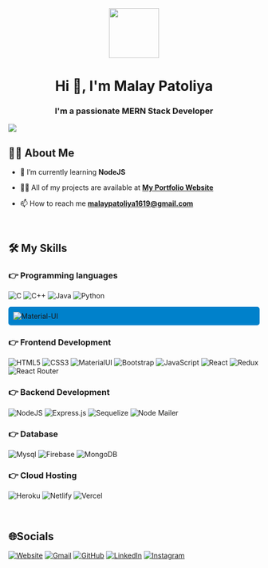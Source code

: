 <div id="header" align="center">
  <img src="https://media.giphy.com/media/M9gbBd9nbDrOTu1Mqx/giphy.gif" width="100"/>
</div>
<h1 align="center">Hi 👋, I'm Malay Patoliya</h1>
<h3 align="center">I'm a passionate MERN Stack Developer</h3>

[![](https://visitcount.itsvg.in/api?id=malaypatoliya&icon=0&color=1)](https://visitcount.itsvg.in)

## 🙋‍♂️ About Me
- 🌱 I’m currently learning **NodeJS**

- 👨‍💻 All of my projects are available at **[My Portfolio Website](https://www.malaypatoliya.me/)**

- 📫 How to reach me **malaypatoliya1619@gmail.com**

<br>

## 🛠️ My Skills

### 👉 Programming languages
![C](https://img.shields.io/badge/c-%2300599C.svg?style=plastic&logo=c&logoColor=white) 
![C++](https://img.shields.io/badge/c++-%2300599C.svg?style=plastic&logo=c%2B%2B&logoColor=white) 
![Java](https://img.shields.io/badge/Java-%23ED8B00.svg?style=plastic&logo=java&logoColor=white)
![Python](https://img.shields.io/badge/python-3670A0?style=plastic&logo=python&logoColor=ffdd54)
<div style="padding: 10px; background-color: #0081CB; border-radius: 5px;">
  <img src="https://img.shields.io/badge/Material--UI-%230081CB.svg?style=plastic&logo=material-ui&logoColor=white" alt="Material-UI" />
</div>

### 👉 Frontend Development
![HTML5](https://img.shields.io/badge/html5-%23E34F26.svg?style=plastic&logo=html5&logoColor=white) 
![CSS3](https://img.shields.io/badge/css3-%231572B6.svg?style=plastic&logo=css3&logoColor=white) 
![MaterialUI](https://img.shields.io/badge/Material--UI-%230081CB.svg?style=plastic&logo=material-ui&logoColor=white)
![Bootstrap](https://img.shields.io/badge/bootstrap-%23563D7C.svg?style=plastic&logo=bootstrap&logoColor=white) 
![JavaScript](https://img.shields.io/badge/javascript-%23323330.svg?style=plastic&logo=javascript&logoColor=%23F7DF1E)
![React](https://img.shields.io/badge/react-%2320232a.svg?style=plastic&logo=react&logoColor=%2361DAFB) 
![Redux](https://img.shields.io/badge/redux-%23593d88.svg?style=plastic&logo=redux&logoColor=white) 
![React Router](https://img.shields.io/badge/React_Router-CA4245?style=plastic&logo=react-router&logoColor=white) 

### 👉 Backend Development
![NodeJS](https://img.shields.io/badge/node.js-6DA55F?style=plastic&logo=node.js&logoColor=white) 
![Express.js](https://img.shields.io/badge/express.js-%23404d59.svg?style=plastic&logo=express&logoColor=%2361DAFB) 
![Sequelize](https://img.shields.io/badge/sequelize-%2363afff.svg?style=plastic&logo=sequelize&logoColor=white)
![Node Mailer](https://img.shields.io/badge/Node_Mailer-%23339933.svg?style=plastic&logo=nodemailer&logoColor=white)

### 👉 Database
![Mysql](https://img.shields.io/badge/mysql-%234ea94b.svg?style=plastic&logo=mysql&logoColor=white)
![Firebase](https://img.shields.io/badge/firebase-%23039BE5.svg?style=plastic&logo=firebase) 
![MongoDB](https://img.shields.io/badge/MongoDB-%234ea94b.svg?style=plastic&logo=mongodb&logoColor=white)

### 👉 Cloud Hosting
![Heroku](https://img.shields.io/badge/heroku-%23430098.svg?style=plastic&logo=heroku&logoColor=white) 
![Netlify](https://img.shields.io/badge/netlify-%23000000.svg?style=plastic&logo=netlify&logoColor=#00C7B7) 
![Vercel](https://img.shields.io/badge/vercel-%23000000.svg?style=plastic&logo=vercel&logoColor=#00C7B7)

<br>

## 🌐Socials

<p align="left">
  <a href="https://www.malaypatoliya.me/"><img src="https://img.icons8.com/bubbles/50/000000/web.png" alt="Website"/></a>
	<a href="mailto:malaypatoliya1619@gmail.com"><img src="https://img.icons8.com/bubbles/50/000000/gmail.png" alt="Gmail"/></a>
	<a href="https://github.com/malaypatoliya"><img src="https://img.icons8.com/bubbles/50/000000/github.png" alt="GitHub"/></a>
	<a href="https://linkedin.com/in/malay-patoliya"><img src="https://img.icons8.com/bubbles/50/000000/linkedin.png" alt="LinkedIn"/></a>
	<a href="https://www.instagram.com/malay_patoliya/"><img src="https://img.icons8.com/bubbles/50/000000/instagram.png" alt="Instagram"/></a>	
</p>

<br>


